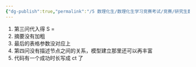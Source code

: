 ```yaml
---
{"dg-publish":true,"permalink":"/5 数理化生/数理化生学习竞赛考试/竞赛/研究生数模/20230926复盘论文问题/","title":"20230926复盘论文问题"}
---
```



1. 第三问代入得 S = 
2. 摘要没有加粗
3. 最后的表格参数没对应上
4. 第四问没有描述节点之间的关系，模型建立那里还可以再丰富
5. 代码有一个成功时长写成 ct 了